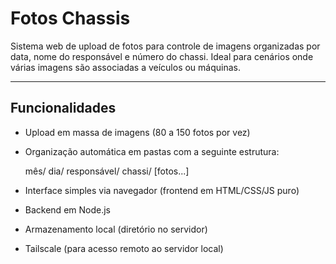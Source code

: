 # Fotos Chassis

Sistema web de upload de fotos para controle de imagens organizadas por data, nome do responsável e número do chassi. Ideal para cenários onde várias imagens são associadas a veículos ou máquinas.

---

## Funcionalidades

- Upload em massa de imagens (80 a 150 fotos por vez)
- Organização automática em pastas com a seguinte estrutura:

  mês/
  dia/
  responsável/
  chassi/
  [fotos...]

- Interface simples via navegador (frontend em HTML/CSS/JS puro)
- Backend em Node.js
- Armazenamento local (diretório no servidor)
- Tailscale (para acesso remoto ao servidor local)
